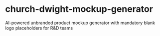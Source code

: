 # church-dwight-mockup-generator
AI-powered unbranded product mockup generator with mandatory blank logo placeholders for R&amp;D teams
